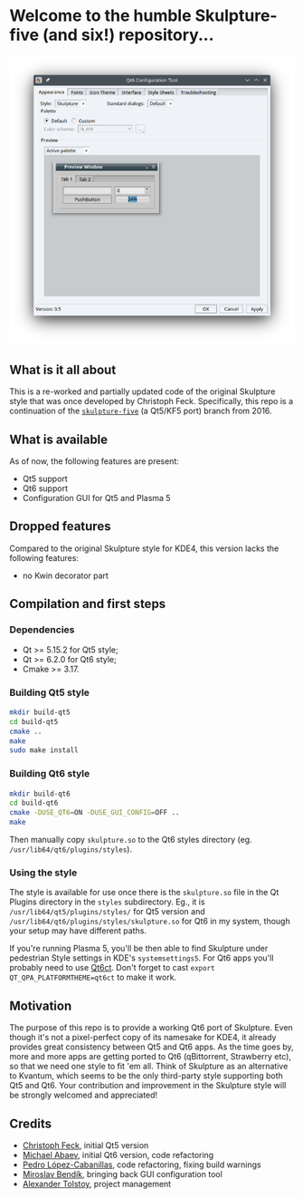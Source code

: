 # Welcome to the humble Skulpture-five (and six!) repository...
![Skulpture-6 is almost here!](skulpture-qt6.png)

## What is it all about
This is a re-worked and partially updated code of the original Skulpture style 
that was once developed by Christoph Feck. Specifically, this repo is a continuation of the
[`skulpture-five`](https://github.com/cfeck/skulpture/tree/five) (a Qt5/KF5 port) branch from 2016.

## What is available
As of now, the following features are present:

- Qt5 support
- Qt6 support
- Configuration GUI for Qt5 and Plasma 5

## Dropped features
Compared to the original Skulpture style for KDE4, this version lacks the following features:

- no Kwin decorator part

## Compilation and first steps

### Dependencies

- Qt >= 5.15.2 for Qt5 style;
- Qt >= 6.2.0 for Qt6 style;
- Cmake >= 3.17.

### Building Qt5 style
```bash
mkdir build-qt5
cd build-qt5
cmake ..
make
sudo make install
```
### Building Qt6 style
```bash
mkdir build-qt6
cd build-qt6
cmake -DUSE_QT6=ON -DUSE_GUI_CONFIG=OFF ..
make
```
Then manually copy `skulpture.so` to the Qt6 styles directory (eg. `/usr/lib64/qt6/plugins/styles`).

### Using the style
The style is available for use once there is the `skulpture.so` file in the Qt Plugins directory in the `styles` subdirectory.
Eg., it is `/usr/lib64/qt5/plugins/styles/` for Qt5 version and `/usr/lib64/qt6/plugins/styles/skulpture.so` for Qt6
in my system, though your setup may have different paths.

If you're running Plasma 5, you'll be then able to find Skulpture under pedestrian Style settings in KDE's `systemsettings5`. For Qt6 apps you'll probably need
to use [Qt6ct](https://github.com/trialuser02/qt6ct). Don't forget to cast `export QT_QPA_PLATFORMTHEME=qt6ct` to make it work.

## Motivation
The purpose of this repo is to provide a working Qt6 port of Skulpture. Even though it's not a pixel-perfect
copy of its namesake for KDE4, it already provides great consistency between Qt5 and Qt6 apps. As the time goes by,
more and more apps are getting ported to Qt6 (qBittorrent, Strawberry etc), so that we need one style to fit 'em all.
Think of Skulpture as an alternative to Kvantum, which seems to be the only third-party style supporting both Qt5 and Qt6.
Your contribution and improvement in the Skulpture style will be strongly welcomed and appreciated!

## Credits

- [Christoph Feck](https://github.com/cfeck), initial Qt5 version
- [Michael Abaev](https://github.com/Lemontyash), initial Qt6 version, code refactoring
- [Pedro López-Cabanillas](https://github.com/pedrolcl), code refactoring, fixing build warnings
- [Miroslav Bendík](https://github.com/mireq), bringing back GUI configuration tool
- [Alexander Tolstoy](https://github.com/atolstoy), project management


